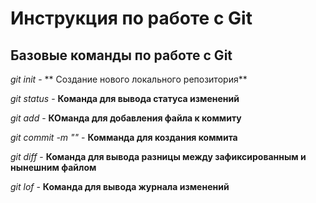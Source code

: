 # Инструкция по работе с Git

## Базовые команды по работе с Git

*git init* - ** Создание нового локального репозитория**

*git status* - **Команда для вывода статуса изменений**

*git add* - **КОманда для добавления файла к коммиту**

*git commit -m "<message>"* - **Комманда для коздания коммита**

*git diff* - **Команда для вывода разницы между зафиксированным и нынешним файлом**

*git lof* - **Команда для вывода журнала изменений**